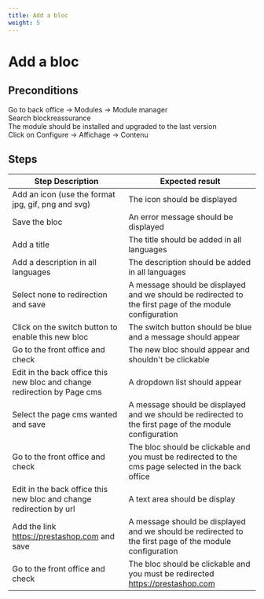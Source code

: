 ```yaml
---
title: Add a bloc
weight: 5
---
```


# Add a bloc

## Preconditions

Go to back office -> Modules -> Module manager<br />
Search blockreassurance<br />
The module should be installed and upgraded to the last version<br />
Click on Configure -> Affichage -> Contenu
## Steps
| Step Description | Expected result |
| ----- | ----- |
| Add an icon (use the format jpg, gif, png and svg) | The icon should be displayed |
| Save the bloc  | An error message should be displayed  |
| Add a title  | The title should be added in all languages |
| Add a description in all languages | The description should be added in all languages |
| Select none to redirection and save | A message should be displayed and we should be redirected to the first page of the module configuration |
| Click on the switch button to enable this new bloc | The switch button should be blue and a message should appear  |
| Go to the front office and check  | The new bloc should appear and shouldn't be clickable |
| Edit in the back office this new bloc and change redirection by Page cms | A dropdown list should appear |
| Select the page cms wanted and save | A message should be displayed and we should be redirected to the first page of the module configuration |
| Go to the front office and check  | The bloc should be clickable and you must be redirected to the cms page selected in the back office |
| Edit in the back office this new bloc and change redirection by url | A text area should be display |
| Add the link https://prestashop.com and save | A message should be displayed and we should be redirected to the first page of the module configuration |
| Go to the front office and check  | The bloc should be clickable and you must be redirected https://prestashop.com |
